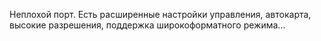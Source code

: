 Неплохой порт. Есть расширенные настройки управления, автокарта, высокие разрешения, поддержка широкоформатного режима...